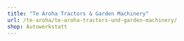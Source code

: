 ```yaml
---
title: "Te Aroha Tractors & Garden Machinery"
url: /te-aroha/te-aroha-tractors-und-garden-machinery/
shop: Autowerkstatt
---
```

